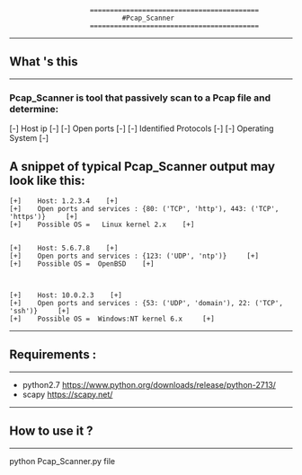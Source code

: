 					

						==========================================
								#Pcap_Scanner
						========================================== 



---------------
## What 's this
---------------
### Pcap_Scanner is tool that passively scan to a Pcap file and determine:

[-] Host ip [-] 
[-] Open ports [-]
[-] Identified Protocols [-]
[-] Operating System [-]



## A snippet of typical Pcap_Scanner output may look like this:

	[+]    Host: 1.2.3.4    [+]
	[+]    Open ports and services : {80: ('TCP', 'http'), 443: ('TCP', 'https')}     [+]
	[+]    Possible OS =   Linux kernel 2.x    [+]


	[+]    Host: 5.6.7.8    [+]
	[+]    Open ports and services : {123: ('UDP', 'ntp')}     [+]
	[+]    Possible OS =  OpenBSD    [+]



	[+]    Host: 10.0.2.3    [+]
	[+]    Open ports and services : {53: ('UDP', 'domain'), 22: ('TCP', 'ssh')}     [+]
	[+]    Possible OS =  Windows:NT kernel 6.x     [+]



----------------
## Requirements :
----------------

- python2.7  https://www.python.org/downloads/release/python-2713/
- scapy     https://scapy.net/


------------------
## How to use it ?
------------------

python Pcap_Scanner.py file
